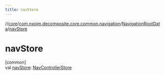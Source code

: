 ```yaml
---
title: navStore
---
```

//[core](../../../index.html)/[com.nxoim.decomposite.core.common.navigation](../index.html)/[NavigationRootData](index.html)/[navStore](nav-store.html)



# navStore



[common]\
val [navStore](nav-store.html): [NavControllerStore](../-nav-controller-store/index.html)




